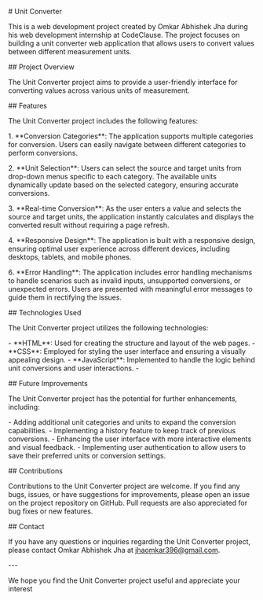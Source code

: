 \# Unit Converter

This is a web development project created by Omkar Abhishek Jha during
his web development internship at CodeClause. The project focuses on
building a unit converter web application that allows users to convert
values between different measurement units.

\## Project Overview

The Unit Converter project aims to provide a user-friendly interface for
converting values across various units of measurement. 

\## Features

The Unit Converter project includes the following features:

1\. \*\*Conversion Categories\*\*: The application supports multiple
categories for conversion. Users can easily navigate between different categories to
perform conversions.

2\. \*\*Unit Selection\*\*: Users can select the source and target units
from drop-down menus specific to each category. The available units
dynamically update based on the selected category, ensuring accurate
conversions.

3\. \*\*Real-time Conversion\*\*: As the user enters a value and selects
the source and target units, the application instantly calculates and
displays the converted result without requiring a page refresh.


4\. \*\*Responsive Design\*\*: The application is built with a
responsive design, ensuring optimal user experience across different
devices, including desktops, tablets, and mobile phones.

6\. \*\*Error Handling\*\*: The application includes error handling
mechanisms to handle scenarios such as invalid inputs, unsupported
conversions, or unexpected errors. Users are presented with meaningful
error messages to guide them in rectifying the issues.

\## Technologies Used

The Unit Converter project utilizes the following technologies:

\- \*\*HTML\*\*: Used for creating the structure and layout of the web
pages. - \*\*CSS\*\*: Employed for styling the user interface and
ensuring a visually appealing design. - \*\*JavaScript\*\*: Implemented
to handle the logic behind unit conversions and user interactions. -




\## Future Improvements

The Unit Converter project has the potential for further enhancements,
including:

\- Adding additional unit categories and units to expand the conversion
capabilities. - Implementing a history feature to keep track of previous
conversions. - Enhancing the user interface with more interactive
elements and visual feedback. - Implementing user authentication to
allow users to save their preferred units or conversion settings.

\## Contributions

Contributions to the Unit Converter project are welcome. If you find any
bugs, issues, or have suggestions for improvements, please open an issue
on the project repository on GitHub. Pull requests are also appreciated
for bug fixes or new features.


\## Contact

If you have any questions or inquiries regarding the Unit Converter
project, please contact Omkar Abhishek Jha at jhaomkar396@gmail.com.

\-\--

We hope you find the Unit Converter project useful and appreciate your
interest
